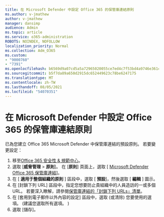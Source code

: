 ```yaml
---
title: 在 Microsoft Defender 中設定 Office 365 的保管庫連結原則
ms.author: v-jmathew
author: v-jmathew
manager: dansimp
audience: Admin
ms.topic: article
ms.service: o365-administration
ROBOTS: NOINDEX, NOFOLLOW
localization_priority: Normal
ms.collection: Adm_O365
ms.custom:
- "9000760"
- "7391"
ms.openlocfilehash: b6569d9a07cd5a5a72965020055ce7ed4c7f53bd4a9746e361c805c8410c0cde
ms.sourcegitcommit: b5f7da89a650d2915dc652449623c78be6247175
ms.translationtype: MT
ms.contentlocale: zh-TW
ms.lasthandoff: 08/05/2021
ms.locfileid: "54070351"
---
```

# <a name="set-up-safe-link-policies-in-microsoft-defender-for-office-365"></a>在 Microsoft Defender 中設定 Office 365 的保管庫連結原則

已為您建立 Office 365 Microsoft Defender 中保管庫連結的預設原則。 若要變更設定：

1. 移至[Office 365 安全性 & 規範中心](https://go.microsoft.com/fwlink/p/?linkid=2077143)。
2. 選取 [**威脅管理**  >  **原則**]。 在 [**原則**] 頁面上，選取 [ [Microsoft Defender Office 365 保管庫連結](https://go.microsoft.com/fwlink/?linkid=2101058)]。
3. 在 [ **適用于整個組織的原則** ] 區段中，選取 [ **預設**]，然後選取 [ **編輯** ] 圖示。
4. 在 [封鎖下列 URL] 區段中，指定您想要防止貴組織中的人員造訪的一或多個 URL。 若要深入瞭解，請參閱[保管庫連結的「封鎖下列 URLs」清單](https://go.microsoft.com/fwlink/?linkid=2092123)。
5. 在 [套用到電子郵件以外內容的設定] 區段中，選取 (或清除) 您要使用的選項。  (建議您選取所有選項。 ) 
6. 選取 [儲存]。
